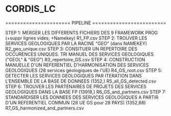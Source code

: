 # CORDIS_LC 
====================== PIPELINE =========================

STEP 1: MERGER LES DIFFERENTS FICHIERS DES 9 FRAMEWORK PROG (+suppr lignes vides; +Namekey)
        R1_FP.csv
STEP 2: TROUVER LES SERVICES GEOLOGIQUES PAR LA RACINE "GEO" (dans NAMEKEY)
        R2_geo_unique.csv
STEP 3: CONSITUER UN REPERTOIRE DES OCCURENCES UNIQUES. TRI MANUEL DES SERVICES GEOLOGIQUES ("GEOL" & "GEO")
        R3_repertoire_GS.csv
STEP 4: CONSTRUCTION MANUELLE D'UN REFERENTIEL D'HARMONISATION DES SERVICES GEOLOGIQUES (28 services géologiques de l'UE)
        R4_GS_root.csv
STEP 5: DETECTER LES SERVICES GEOLOGIQUES PAR ITERATION DANS L'ENSEMBLE DE LA BASE DE DONNEES (1352,)
        R5_all_GS_detected.csv
STEP 6: TROUVER LES PARTENAIRES DE PROJETS DES SERVICES GEOLOGIQUES DANS LA BASE FP (13918,)
        R6_GS_and_partners.csv
STEP 7: STANDARDISER LES DONNEES DES SERVICES GEOLOGIQUES A PARTIR D'UN REFERENTIEL COMMUN (28 UE GS pour 28 PAYS) (1352,68)
        R7_GS_harmonized_and_partners.csv
